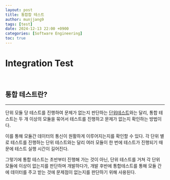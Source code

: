 ```yaml
---
layout: post
title: 통합합 테스트
author: munjjang9
tags: [test]
date: 2024-12-13 22:00 +0900
categories: [Software Engineering]
toc: true
---
```


# Integration Test

<br>

## 통합 테스트란?

---

단위 모듈 당 테스트를 진행하여 문제가 없는지 판단하는 [단위테스트](https://munjjang9.github.io/software%20engineering/2024/12/13/TK-Unit-Test/#%EB%8B%A8%EC%9C%84-%ED%85%8C%EC%8A%A4%ED%8A%B8%EB%9E%80)와는 달리, 통합 테스트는 두 개 이상의 모듈을 묶어서 테스트를 진행하고 문제가 없는지 확인하는 방법이다.

이를 통해 모듈간 데이터의 통신이 원활하게 이루어지는지를 확인할 수 있다. 각 단위 별로 테스트를 진행하는 단위 테스트와는 달리 여러 모듈이 한 번에 테스트가 진행되기 때문에 테스트 실행 시간이 길어진다. 

그렇기에 통합 테스트는 초반부터 진행해 가는 것이 아닌, 단위 테스트를 거쳐 각 단위 모듈에 이상이 없는지를 판단하며 개발하다가, 개발 후반에 통합테스트를 통해 모듈 간에 데이터를 주고 받는 것에 문제점이 없는지를 판단하기 위해 사용된다.